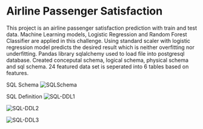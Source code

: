 # Airline Passenger Satisfaction
This project is an airline passenger satisfaction prediction with train and test data.  Machine Learning models, Logistic Regression and Random Forest Classifier are applied in this challenge.  Using standard scaler with logistic regression model predicts the desired result which is neither overfitting nor underfitting.
Pandas library sqlalchemy used to load file into postgresql database. Created conceputal schema, logical schema, physical schema and sql schema.  24 featured data set is seperated into 6 tables based on features.

SQL Schema
![SQLSchema](https://user-images.githubusercontent.com/83611005/162100604-f778c71a-a0e9-4167-babd-e009e91b0d30.png)

SQL Definition
![SQL-DDL1](https://user-images.githubusercontent.com/83611005/162100411-b82f4f74-2398-4753-b5ba-d8f080c1e81b.png)

![SQL-DDL2](https://user-images.githubusercontent.com/83611005/162100530-9dd18b19-4a36-42a2-8fd8-9f8c1d4185cf.png)

![SQL-DDL3](https://user-images.githubusercontent.com/83611005/162100548-cbbf1808-ad26-4f79-bafb-63ec79bbe0fc.png)


